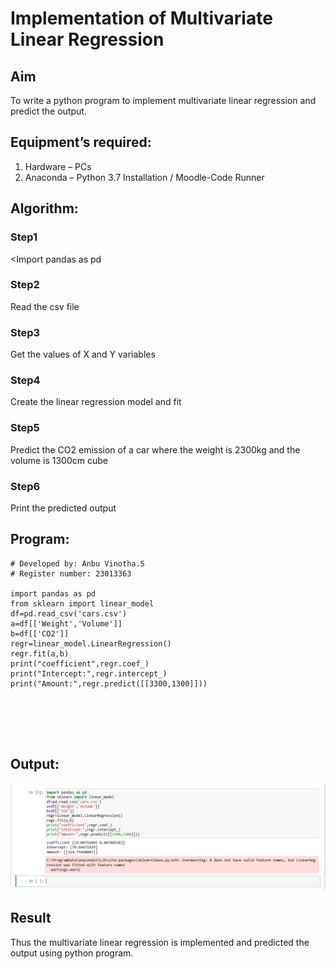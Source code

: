 # Implementation of Multivariate Linear Regression
## Aim
To write a python program to implement multivariate linear regression and predict the output.
## Equipment’s required:
1.	Hardware – PCs
2.	Anaconda – Python 3.7 Installation / Moodle-Code Runner
## Algorithm:
### Step1
<Import pandas as pd

### Step2
Read the csv file

### Step3
Get the values of X and Y variables

### Step4
Create the linear regression model and fit

### Step5
Predict the CO2 emission of a car where the weight is 2300kg and the volume is 1300cm cube

### Step6
Print the predicted output

## Program:
```
# Developed by: Anbu Vinotha.S
# Register number: 23013363

import pandas as pd
from sklearn import linear_model
df=pd.read_csv('cars.csv')
a=df[['Weight','Volume']]
b=df[['CO2']]
regr=linear_model.LinearRegression()
regr.fit(a,b)
print("coefficient",regr.coef_)
print("Intercept:",regr.intercept_)
print("Amount:",regr.predict([[3300,1300]]))






```
## Output:

![output](<multivariant ss.png>)



## Result
Thus the multivariate linear regression is implemented and predicted the output using python program.